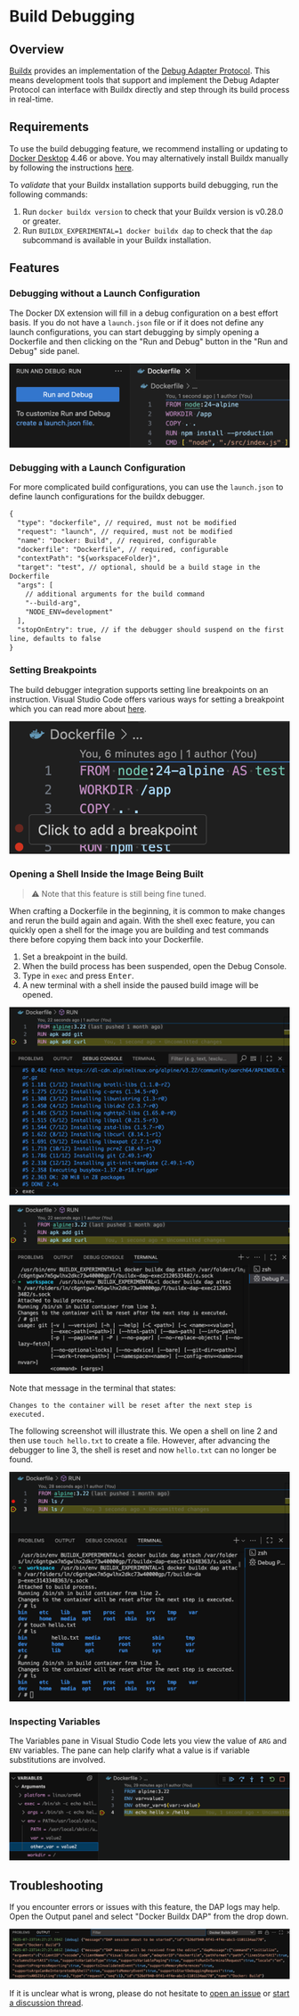 # Build Debugging

## Overview

[Buildx](https://github.com/docker/buildx) provides an implementation of the [Debug Adapter Protocol](https://microsoft.github.io/debug-adapter-protocol/). This means development tools that support and implement the Debug Adapter Protocol can interface with Buildx directly and step through its build process in real-time.

## Requirements

To use the build debugging feature, we recommend installing or updating to [Docker Desktop](https://docs.docker.com/install/) 4.46 or above. You may alternatively install Buildx manually by following the instructions [here](https://github.com/docker/buildx?tab=readme-ov-file#manual-download).

To _validate_ that your Buildx installation supports build debugging, run the following commands:

1. Run `docker buildx version` to check that your Buildx version is v0.28.0 or greater.
2. Run `BUILDX_EXPERIMENTAL=1 docker buildx dap` to check that the `dap` subcommand is available in your Buildx installation.

## Features

### Debugging without a Launch Configuration

The Docker DX extension will fill in a debug configuration on a best effort basis. If you do not have a `launch.json` file or if it does not define any launch configurations, you can start debugging by simply opening a Dockerfile and then clicking on the "Run and Debug" button in the "Run and Debug" side panel.

![Use the "Run and Debug" button to launch a debug session without a launch.json file](resources/debugging/debug-without-config.png)

### Debugging with a Launch Configuration

For more complicated build configurations, you can use the `launch.json` to define launch configurations for the buildx debugger.

<!-- prettier-ignore -->
```jsonc
{
  "type": "dockerfile", // required, must not be modified
  "request": "launch", // required, must not be modified
  "name": "Docker: Build", // required, configurable
  "dockerfile": "Dockerfile", // required, configurable
  "contextPath": "${workspaceFolder}",
  "target": "test", // optional, should be a build stage in the Dockerfile
  "args": [
    // additional arguments for the build command
    "--build-arg",
    "NODE_ENV=development"
  ],
  "stopOnEntry": true, // if the debugger should suspend on the first line, defaults to false
}
```

### Setting Breakpoints

The build debugger integration supports setting line breakpoints on an instruction. Visual Studio Code offers various ways for setting a breakpoint which you can read more about [here](https://code.visualstudio.com/docs/debugtest/debugging#_breakpoints).

![Add breakpoints by clicking on the left side of the editor](resources/debugging/add-breakpoints.png)

### Opening a Shell Inside the Image Being Built

> ⚠️ Note that this feature is still being fine tuned.

When crafting a Dockerfile in the beginning, it is common to make changes and rerun the build again and again. With the shell exec feature, you can quickly open a shell for the image you are building and test commands there before copying them back into your Dockerfile.

1. Set a breakpoint in the build.
2. When the build process has been suspended, open the Debug Console.
3. Type in `exec` and press <kbd>Enter</kbd>.
4. A new terminal with a shell inside the paused build image will be opened.

![Run exec in the Debug Console to open a terminal](resources/debugging/debug-exec-invoke.png)

![The opened terminal can be interfaced with for debugging in real-time](resources/debugging/debug-exec-shell.png)

Note that message in the terminal that states:

```
Changes to the container will be reset after the next step is executed.
```

The following screenshot will illustrate this. We open a shell on line 2 and then use `touch hello.txt` to create a file. However, after advancing the debugger to line 3, the shell is reset and now `hello.txt` can no longer be found.

![Advancing the debugger will reset the container as each step is executed](resources/debugging/debug-exec-stepping.png)

### Inspecting Variables

The Variables pane in Visual Studio Code lets you view the value of `ARG` and `ENV` variables. The pane can help clarify what a value is if variable substitutions are involved.

![The opened terminal can be interfaced with for debugging in real-time](resources/debugging/variables.png)

## Troubleshooting

If you encounter errors or issues with this feature, the DAP logs may help. Open the Output panel and select "Docker Buildx DAP" from the drop down.

![DAP log messages can be viewed in the Output panel](resources/debugging/dap-logs.png)

If it is unclear what is wrong, please do not hesitate to [open an issue](https://github.com/docker/vscode-extension/issues) or [start a discussion thread](https://github.com/docker/vscode-extension/discussions).

